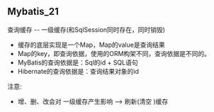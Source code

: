 ## Mybatis_21


查询缓存 -- 一级缓存(和SqlSession同时存在，同时销毁)

 * 缓存的底层实现是一个Map，Map的value是查询结果
 * Map的key，即查询依据，使用的ORM构架不同，查询依据是不同的。
 * MyBatis的查询依据是：Sql的id + SQL语句
 * Hibernate的查询依据是：查询结果对象的id
 
 
 注意: 
   * 增、删、改会对 一级缓存产生影响 --> 刷新(清空 )缓存
